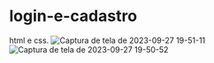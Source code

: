 # login-e-cadastro
html e css.
![Captura de tela de 2023-09-27 19-51-11](https://github.com/GabrielMartinsBarbosa/login-e-cadastro/assets/143985438/defe47fa-5ffc-40b6-86df-0fe4ccc95056)
![Captura de tela de 2023-09-27 19-50-52](https://github.com/GabrielMartinsBarbosa/login-e-cadastro/assets/143985438/d35aa6f0-d507-48d8-888c-625d77bf8fec)
